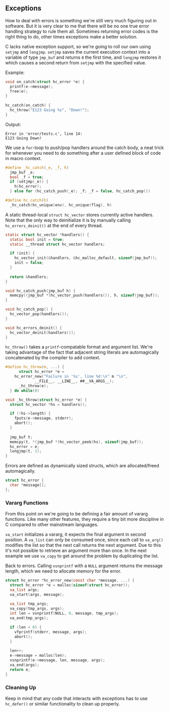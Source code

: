 ## Exceptions
How to deal with errors is something we're still very much figuring out in software. But it is very clear to me that there will be no one true error handling strategy to rule them all. Sometimes returning error codes is the right thing to do, other times exceptions make a better solution.

C lacks native exception support, so we're going to roll our own using `setjmp` and `longjmp`. `setjmp` saves the current execution context into a variable of type `jmp_buf` and returns `0` the first time, and `longjmp` restores it which causes a second return from `setjmp` with the specified value.

Example:
```C
void on_catch(struct hc_error *e) {
  printf(e->message);
  free(e);
}
  
hc_catch(on_catch) {
  hc_throw("E123 Going %s", "Down!");
}
```

Output:
```
Error in 'error/tests.c', line 14:
E123 Going Down!
```

We use a `for`-loop to push/pop handlers around the catch body, a neat trick for whenever you need to do something after a user defined block of code in macro context.

```C
#define _hc_catch(_e, _f, h)					
  jmp_buf _e;							
  bool _f = true;						
  if (setjmp(_e)) {						
    h(hc_error);						
  } else for (hc_catch_push(_e); _f; _f = false, hc_catch_pop())	

#define hc_catch(h)				
  _hc_catch(hc_unique(env), hc_unique(flag), h)
```

A static thread-local `struct hc_vector` stores currently active handlers. Note that the only way to deinitialize it is by manually calling `hc_errors_deinit()` at the end of every thread.

```C
static struct hc_vector *handlers() {
  static bool init = true;
  static __thread struct hc_vector handlers;

  if (init) {
    hc_vector_init(&handlers, &hc_malloc_default, sizeof(jmp_buf));
    init = false;
  }
  
  return &handlers;
}

void hc_catch_push(jmp_buf h) {
  memcpy((jmp_buf *)hc_vector_push(handlers()), h, sizeof(jmp_buf));
}

void hc_catch_pop() {
  hc_vector_pop(handlers());
}

void hc_errors_deinit() {
  hc_vector_deinit(handlers());
}
```

`hc_throw()` takes a `printf`-compatable format and argument list. We're taking advantage of the fact that adjacent string literals are automagically concatenated by the compiler to add context.

```C
#define hc_throw(m, ...) {						
      struct hc_error *e =					
	hc_error_new("Failure in '%s', line %d:\n" m "\n",
		     __FILE__, __LINE__, ##__VA_ARGS__);	
      _hc_throw(e);						
  } do while(0)

void _hc_throw(struct hc_error *e) {
  struct hc_vector *hs = handlers();

  if (!hs->length) {
    fputs(e->message, stderr);
    abort();
  }
  
  jmp_buf t;
  memcpy(t, *(jmp_buf *)hc_vector_peek(hs), sizeof(jmp_buf));
  hc_error = e;
  longjmp(t, 1);
}
```

Errors are defined as dynamically sized structs, which are allocated/freed automagically. 

```C
struct hc_error {
  char *message[];
};
```

### Vararg Functions
From this point on we're going to be defining a fair amount of vararg functions. Like many other features, they require a tiny bit more discipline in C compared to other mainstream languages.

`va_start` initializes a vararg, it expects the final argument in second position. A `va_list` can only be consumed once, since each call to `va_arg()` modifies the list so that the next call returns the next argument. Due to this it's not possible to retrieve an argument more than once. In the next example we use `va_copy` to get around the problem by duplicating the list.

Back to errors. Calling `vsnprintf` with a `NULL` argument returns the message length, which we need to allocate memory for the error.

```C
struct hc_error *hc_error_new(const char *message, ...) {
  struct hc_error *e = malloc(sizeof(struct hc_error));
  va_list args;
  va_start(args, message);
  
  va_list tmp_args;
  va_copy(tmp_args, args);
  int len = vsnprintf(NULL, 0, message, tmp_args);
  va_end(tmp_args);

  if (len < 0) {
    vfprintf(stderr, message, args);
    abort();
  }
  
  len++;
  e->message = malloc(len);
  vsnprintf(e->message, len, message, args);
  va_end(args);
  return e;
}
```

### Cleaning Up
Keep in mind that any code that interacts with exceptions has to use `hc_defer()` or similar functionality to clean up properly.